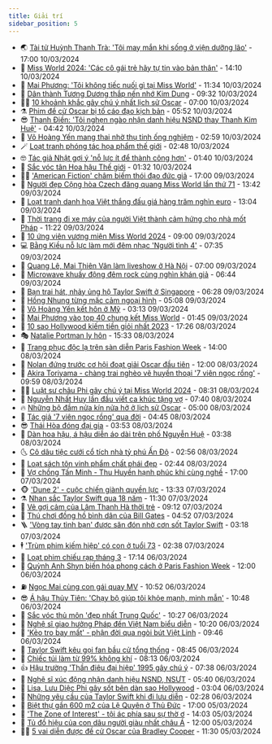 ```yaml
---
title: Giải trí
sidebar_position: 5
---
```


<!-- vnexpress-giai-tri:START -->
- 🌏 [Tài tử Huỳnh Thanh Trà: &#39;Tôi may mắn khi sống ở viện dưỡng lão&#39;](https://vnexpress.net/tai-tu-huynh-thanh-tra-toi-may-man-khi-song-o-vien-duong-lao-4717609.html) - 17:00 10/03/2024
- 💫 [Miss World 2024: &#39;Các cô gái trẻ hãy tự tin vào bản thân&#39;](https://vnexpress.net/miss-world-2024-cac-co-gai-tre-hay-tu-tin-vao-ban-than-4720610.html) - 14:10 10/03/2024
- 🌮 [Mai Phương: &#39;Tôi không tiếc nuối gì tại Miss World&#39;](https://vnexpress.net/mai-phuong-toi-khong-tiec-nuoi-gi-tai-miss-world-4720603.html) - 11:34 10/03/2024
- 🧠 [Dân thành Tương Dương thắp nến nhớ Kim Dung](https://vnexpress.net/dan-thanh-tuong-duong-thap-nen-nho-kim-dung-4720582.html) - 09:32 10/03/2024
- 👨‍🏫 [10 khoảnh khắc gây chú ý nhất lịch sử Oscar](https://vnexpress.net/10-khoanh-khac-gay-chu-y-nhat-lich-su-oscar-4720212.html) - 07:00 10/03/2024
- ⚗️ [Phim đề cử Oscar bị tố cáo đạo kịch bản](https://vnexpress.net/phim-de-cu-oscar-bi-to-cao-dao-kich-ban-4720573.html) - 05:52 10/03/2024
- 😎 [Thanh Điền: &#39;Tôi nghẹn ngào nhận danh hiệu NSND thay Thanh Kim Huệ&#39;](https://vnexpress.net/thanh-dien-toi-nghen-ngao-nhan-danh-hieu-nsnd-thay-thanh-kim-hue-4720498.html) - 04:42 10/03/2024
- 🫣 [Võ Hoàng Yến mang thai nhờ thụ tinh ống nghiệm](https://vnexpress.net/vo-hoang-yen-mang-thai-nho-thu-tinh-ong-nghiem-4720524.html) - 02:59 10/03/2024
- 🪄 [Loạt tranh phóng tác họa phẩm thế giới](https://vnexpress.net/loat-tranh-phong-tac-hoa-pham-the-gioi-4720161.html) - 02:48 10/03/2024
- 🤓 [Tác giả Nhật gợi ý &#39;nỗ lực ít để thành công hơn&#39;](https://vnexpress.net/tac-gia-nhat-goi-y-no-luc-it-de-thanh-cong-hon-4719089.html) - 01:40 10/03/2024
- 🫶 [Sắc vóc tân Hoa hậu Thế giới](https://vnexpress.net/sac-voc-tan-hoa-hau-the-gioi-4720501.html) - 01:32 10/03/2024
- 🧑‍🏫 [&#39;American Fiction&#39; châm biếm thói đạo đức giả](https://vnexpress.net/giai-tri/phim/thu-vien-phim/american-fiction-688) - 17:00 09/03/2024
- 🦄 [Người đẹp Cộng hòa Czech đăng quang Miss World lần thứ 71](https://vnexpress.net/nguoi-dep-cong-hoa-czech-dang-quang-miss-world-lan-thu-71-4720417-tong-thuat.html) - 13:42 09/03/2024
- 💫 [Loạt tranh danh họa Việt thắng đấu giá hàng trăm nghìn euro](https://vnexpress.net/loat-tranh-danh-hoa-viet-thang-dau-gia-hang-tram-nghin-euro-4720405.html) - 13:04 09/03/2024
- 🎊 [Thời trang đi xe máy của người Việt thành cảm hứng cho nhà mốt Pháp](https://vnexpress.net/thoi-trang-di-xe-may-cua-nguoi-viet-thanh-cam-hung-cho-nha-mot-phap-4720326.html) - 11:22 09/03/2024
- 👹 [10 ứng viên vương miện Miss World 2024](https://vnexpress.net/10-ung-vien-vuong-mien-miss-world-2024-4720102.html) - 09:00 09/03/2024
- 💻 [Bằng Kiều nỗ lực làm mới đêm nhạc &#39;Người tình 4&#39;](https://vnexpress.net/bang-kieu-no-luc-lam-moi-dem-nhac-nguoi-tinh-4-4720354.html) - 07:35 09/03/2024
- 🤡 [Quang Lê, Mai Thiên Vân làm liveshow ở Hà Nội](https://vnexpress.net/quang-le-mai-thien-van-lam-liveshow-o-ha-noi-4720343.html) - 07:00 09/03/2024
- 🥰 [Microwave khuấy động đêm rock cùng nghìn khán giả](https://vnexpress.net/microwave-khuay-dong-dem-rock-cung-nghin-khan-gia-4720296.html) - 06:44 09/03/2024
- 🚀 [Bạn trai hát, nhảy ủng hộ Taylor Swift ở Singapore](https://vnexpress.net/ban-trai-hat-nhay-ung-ho-taylor-swift-o-singapore-4720365.html) - 06:28 09/03/2024
- 📝 [Hồng Nhung từng mặc cảm ngoại hình](https://vnexpress.net/hong-nhung-tung-mac-cam-ngoai-hinh-4720324.html) - 05:08 09/03/2024
- 🐲 [Võ Hoàng Yến kết hôn ở Mỹ](https://vnexpress.net/vo-hoang-yen-ket-hon-o-my-4720302.html) - 03:13 09/03/2024
- 🎃 [Mai Phương vào top 40 chung kết Miss World](https://vnexpress.net/mai-phuong-vao-top-40-chung-ket-miss-world-4720242.html) - 01:45 09/03/2024
- 🤠 [10 sao Hollywood kiếm tiền giỏi nhất 2023](https://vnexpress.net/10-sao-hollywood-kiem-tien-gioi-nhat-2023-4720194.html) - 17:26 08/03/2024
- 🎭 [Natalie Portman ly hôn](https://vnexpress.net/natalie-portman-ly-hon-4720200.html) - 15:33 08/03/2024
- 🧰 [Trang phục độc lạ trên sàn diễn Paris Fashion Week](https://vnexpress.net/trang-phuc-doc-la-tren-san-dien-paris-fashion-week-4720100.html) - 14:00 08/03/2024
- 🦍 [Nolan đứng trước cơ hội đoạt giải Oscar đầu tiên](https://vnexpress.net/nolan-dung-truoc-co-hoi-doat-giai-oscar-dau-tien-4719664.html) - 12:00 08/03/2024
- 🌝 [Akira Toriyama - chàng trai nghèo vẽ huyền thoại &#39;7 viên ngọc rồng&#39;](https://vnexpress.net/akira-toriyama-chang-trai-ngheo-ve-huyen-thoai-7-vien-ngoc-rong-4720046.html) - 09:59 08/03/2024
- 🧑‍💻 [Luật sư châu Phi gây chú ý tại Miss World 2024](https://vnexpress.net/luat-su-chau-phi-gay-chu-y-tai-miss-world-2024-4719471.html) - 08:31 08/03/2024
- 🥸 [Nguyễn Nhất Huy lần đầu viết ca khúc tặng vợ](https://vnexpress.net/nguyen-nhat-huy-lan-dau-viet-ca-khuc-tang-vo-4719870.html) - 07:40 08/03/2024
- 🔥 [Những bộ đầm nửa kín nửa hở ở lịch sử Oscar](https://vnexpress.net/nhung-bo-dam-nua-kin-nua-ho-o-lich-su-oscar-4719916.html) - 05:00 08/03/2024
- 🐎 [Tác giả &#39;7 viên ngọc rồng&#39; qua đời](https://vnexpress.net/tac-gia-7-vien-ngoc-rong-qua-doi-4719957.html) - 04:45 08/03/2024
- 😎 [Thái Hòa đóng đại gia](https://vnexpress.net/thai-hoa-dong-dai-gia-4718267.html) - 03:53 08/03/2024
- 🦄 [Dàn hoa hậu, á hậu diễn áo dài trên phố Nguyễn Huệ](https://vnexpress.net/dan-hoa-hau-a-hau-dien-ao-dai-tren-pho-nguyen-hue-4719851.html) - 03:38 08/03/2024
- 🌜 [Cô dâu tiệc cưới cổ tích nhà tỷ phú Ấn Độ](https://vnexpress.net/co-dau-tiec-cuoi-co-tich-nha-ty-phu-an-do-4719881.html) - 02:56 08/03/2024
- 🚦 [Loạt sách tôn vinh phẩm chất phái đẹp](https://vnexpress.net/loat-sach-ton-vinh-pham-chat-phai-dep-4718556.html) - 02:44 08/03/2024
- 🧐 [Vợ chồng Tấn Minh - Thu Huyền hạnh phúc khi cùng nghề](https://vnexpress.net/vo-chong-tan-minh-thu-huyen-hanh-phuc-khi-cung-nghe-4719474.html) - 17:00 07/03/2024
- 🐵 [&#39;Dune 2&#39; - cuộc chiến giành quyền lực](https://vnexpress.net/giai-tri/phim/thu-vien-phim/dune-part-two-687) - 13:33 07/03/2024
- ⚗️ [Nhan sắc Taylor Swift qua 18 năm](https://vnexpress.net/nhan-sac-taylor-swift-qua-18-nam-4719697.html) - 11:30 07/03/2024
- 👺 [Vẻ gợi cảm của Lâm Thanh Hà thời trẻ](https://vnexpress.net/ve-goi-cam-cua-lam-thanh-ha-thoi-tre-4719611.html) - 09:12 07/03/2024
- 🌊 [Thú chơi đồng hồ bình dân của Bill Gates](https://vnexpress.net/thu-choi-dong-ho-binh-dan-cua-bill-gates-4719487.html) - 04:52 07/03/2024
- 🪜 [&#39;Vòng tay tình bạn&#39; được săn đón nhờ cơn sốt Taylor Swift](https://vnexpress.net/vong-tay-tinh-ban-duoc-san-don-nho-con-sot-taylor-swift-4718594.html) - 03:18 07/03/2024
- 🕴 [&#39;Trùm phim kiếm hiệp&#39; có con ở tuổi 73](https://vnexpress.net/trum-phim-kiem-hiep-co-con-o-tuoi-73-4719420.html) - 02:38 07/03/2024
- 💃 [Loạt phim chiếu rạp tháng 3](https://vnexpress.net/loat-phim-chieu-rap-thang-3-4719212.html) - 17:14 06/03/2024
- 🦄 [Quỳnh Anh Shyn biến hóa phong cách ở Paris Fashion Week](https://vnexpress.net/quynh-anh-shyn-bien-hoa-phong-cach-o-paris-fashion-week-4719023.html) - 12:00 06/03/2024
- ⛽️ [Ngọc Mai cùng con gái quay MV](https://vnexpress.net/ngoc-mai-cung-con-gai-quay-mv-4718964.html) - 10:52 06/03/2024
- 😎 [Á hậu Thủy Tiên: &#39;Chạy bộ giúp tôi khỏe mạnh, minh mẫn&#39;](https://vnexpress.net/a-hau-thuy-tien-chay-bo-giup-toi-khoe-manh-minh-man-4718772.html) - 10:48 06/03/2024
- 🌊 [Sắc vóc thủ môn &#39;đẹp nhất Trung Quốc&#39;](https://vnexpress.net/sac-voc-thu-mon-dep-nhat-trung-quoc-4718969.html) - 10:27 06/03/2024
- 🐲 [Nghệ sĩ giao hưởng Pháp đến Việt Nam biểu diễn](https://vnexpress.net/nghe-si-giao-huong-phap-den-viet-nam-bieu-dien-4719142.html) - 10:20 06/03/2024
- 💂 [&#39;Kẻo tro bay mất&#39; - phận đời qua ngòi bút Việt Linh](https://vnexpress.net/keo-tro-bay-mat-phan-doi-qua-ngoi-but-viet-linh-4719082.html) - 09:46 06/03/2024
- 🙉 [Taylor Swift kêu gọi fan bầu cử tổng thống](https://vnexpress.net/taylor-swift-keu-goi-fan-bau-cu-tong-thong-4718979.html) - 08:45 06/03/2024
- 💪 [Chiếc túi làm từ 99% không khí](https://vnexpress.net/chiec-tui-lam-tu-99-khong-khi-4718698.html) - 08:13 06/03/2024
- 👍 [Hậu trường &#39;Thần điêu đại hiệp&#39; 1995 gây chú ý](https://vnexpress.net/hau-truong-than-dieu-dai-hiep-1995-gay-chu-y-4719103.html) - 07:38 06/03/2024
- 💪 [Nghệ sĩ xúc động nhận danh hiệu NSND, NSƯT](https://vnexpress.net/nghe-si-xuc-dong-nhan-danh-hieu-nsnd-nsut-4719010.html) - 05:40 06/03/2024
- 💄 [Lisa, Lưu Diệc Phi gây sốt bên dàn sao Hollywood](https://vnexpress.net/lisa-luu-diec-phi-gay-sot-ben-dan-sao-hollywood-4718932.html) - 03:04 06/03/2024
- 🦩 [Những yêu cầu của Taylor Swift khi đi lưu diễn](https://vnexpress.net/nhung-yeu-cau-cua-taylor-swift-khi-di-luu-dien-4718470.html) - 02:28 06/03/2024
- 🥸 [Biệt thự gần 600 m2 của Lệ Quyên ở Thủ Đức](https://vnexpress.net/biet-thu-gan-600-m2-cua-le-quyen-o-thu-duc-4718601.html) - 17:00 05/03/2024
- 🧰 [&#39;The Zone of Interest&#39; - tội ác phía sau sự thờ ơ](https://vnexpress.net/giai-tri/phim/thu-vien-phim/the-zone-of-interest-686) - 14:03 05/03/2024
- 💼 [Tủ đồ hiệu của con dâu người giàu nhất châu Á](https://vnexpress.net/tu-do-hieu-cua-con-dau-nguoi-giau-nhat-chau-a-4718488.html) - 12:00 05/03/2024
- 🧑‍💻 [5 vai diễn được đề cử Oscar của Bradley Cooper](https://vnexpress.net/5-vai-dien-duoc-de-cu-oscar-cua-bradley-cooper-4716163.html) - 11:30 05/03/2024<!-- vnexpress-giai-tri:END -->
